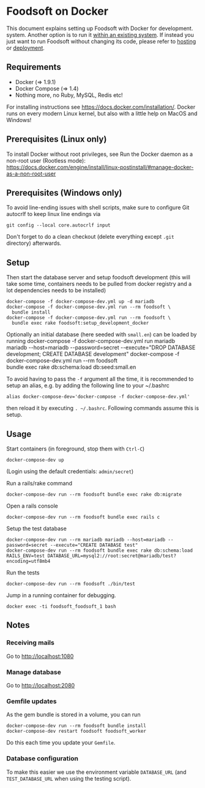 # Foodsoft on Docker

This document explains setting up Foodsoft with Docker for development.
system. Another option is to run it [within an existing system](SETUP_DEVELOPMENT.md).
If instead you just want to run Foodsoft without changing its code, please refer to
[hosting](https://foodcoops.github.io/foodsoft-hosting/) or
[deployment](https://github.com/foodcoops/foodsoft/wiki/Deployment-notes).


## Requirements

* Docker (=> 1.9.1)
* Docker Compose (=> 1.4)
* Nothing more, no Ruby, MySQL, Redis etc!

For installing instructions see https://docs.docker.com/installation/.
Docker runs on every modern Linux kernel, but also with a little help on MacOS
and Windows!

## Prerequisites (Linux only)
To install Docker without root privileges, see Run the Docker daemon as a non-root user (Rootless mode):
https://docs.docker.com/engine/install/linux-postinstall/#manage-docker-as-a-non-root-user


## Prerequisites (Windows only)
To avoid line-ending issues with shell scripts, make sure to configure
Git autocrlf to keep linux line endings via

    git config --local core.autocrlf input

Don't forget to do a clean checkout (delete everything except `.git` directory)
afterwards.

## Setup

Then start the database server and setup foodsoft development (this will take
some time, containers needs to be pulled from docker registry and a lot
dependencies needs to be installed)

    docker-compose -f docker-compose-dev.yml up -d mariadb
    docker-compose -f docker-compose-dev.yml run --rm foodsoft \
      bundle install
    docker-compose -f docker-compose-dev.yml run --rm foodsoft \
      bundle exec rake foodsoft:setup_development_docker

Optionally an initial database (here seeded with `small.en`) can be loaded by running
    docker-compose -f docker-compose-dev.yml run mariadb \
      mariadb --host=mariadb --password=secret --execute="DROP DATABASE development; CREATE DATABASE development"
    docker-compose -f docker-compose-dev.yml run --rm foodsoft \
      bundle exec rake db:schema:load db:seed:small.en

To avoid having to pass the `-f` argument all the time, it is recommended to setup
an alias, e.g. by adding the following line to your ~/.bashrc

    alias docker-compose-dev='docker-compose -f docker-compose-dev.yml'

then reload it by executing `. ~/.bashrc`. Following commands assume this is setup.


## Usage

Start containers (in foreground, stop them with `Ctrl-C`)

    docker-compose-dev up

(Login using the default credentials: `admin/secret`)

Run a rails/rake command

    docker-compose-dev run --rm foodsoft bundle exec rake db:migrate

Open a rails console

    docker-compose-dev run --rm foodsoft bundle exec rails c

Setup the test database

    docker-compose-dev run --rm mariadb mariadb --host=mariadb --password=secret --execute="CREATE DATABASE test"
    docker-compose-dev run --rm foodsoft bundle exec rake db:schema:load RAILS_ENV=test DATABASE_URL=mysql2://root:secret@mariadb/test?encoding=utf8mb4

Run the tests

    docker-compose-dev run --rm foodsoft ./bin/test

Jump in a running container for debugging.

    docker exec -ti foodsoft_foodsoft_1 bash


## Notes

### Receiving mails

Go to [http://localhost:1080](http://localhost:1080)

### Manage database

Go to [http://localhost:2080](http://localhost:2080)

### Gemfile updates

As the gem bundle is stored in a volume, you can run

    docker-compose-dev run --rm foodsoft bundle install
    docker-compose-dev restart foodsoft foodsoft_worker

Do this each time you update your `Gemfile`.

### Database configuration

To make this easier we use the environment variable `DATABASE_URL`
(and `TEST_DATABASE_URL` when using the testing script).
